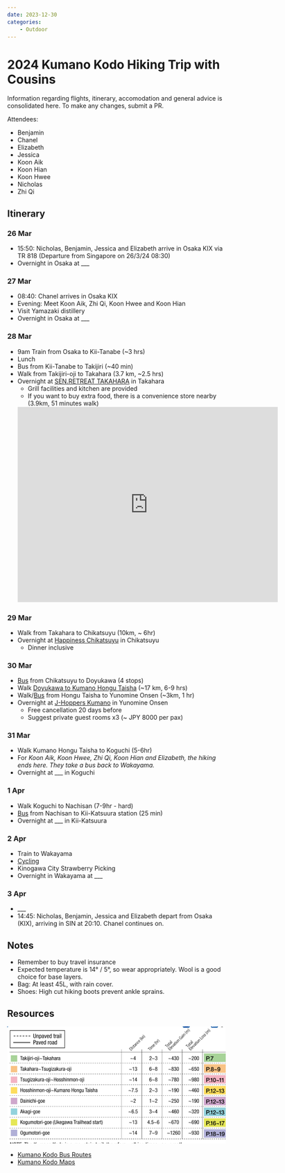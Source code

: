 ```yaml
---
date: 2023-12-30
categories:
    - Outdoor
---
```


# 2024 Kumano Kodo Hiking Trip with Cousins

Information regarding flights, itinerary, accomodation and general advice is consolidated here. To make any changes, submit a PR.

Attendees:

-   Benjamin
-   Chanel
-   Elizabeth
-   Jessica
-   Koon Aik
-   Koon Hian
-   Koon Hwee
-   Nicholas
-   Zhi Qi

<!-- more -->

## Itinerary

### 26 Mar

-   15:50: Nicholas, Benjamin, Jessica and Elizabeth arrive in Osaka KIX via TR 818 (Departure from Singapore on 26/3/24 08:30)
-   Overnight in Osaka at \_\_\_

### 27 Mar

-   08:40: Chanel arrives in Osaka KIX
-   Evening: Meet Koon Aik, Zhi Qi, Koon Hwee and Koon Hian
-   Visit Yamazaki distillery
-   Overnight in Osaka at \_\_\_

### 28 Mar

-   9am Train from Osaka to Kii-Tanabe (~3 hrs)
-   Lunch
-   Bus from Kii-Tanabe to Takijiri (~40 min)
-   Walk from Takijiri-oji to Takahara (3.7 km, ~2.5 hrs)
-   Overnight at [SEN.RETREAT TAKAHARA] in Takahara
    -   Grill facilities and kitchen are provided
    -   If you want to buy extra food, there is a convenience store nearby (3.9km, 51 minutes walk)
    <iframe src="https://www.google.com/maps/embed?pb=!1m18!1m12!1m3!1d4555.873410506588!2d135.51966127238046!3d33.789443767679515!2m3!1f0!2f0!3f0!3m2!1i1024!2i768!4f13.1!3m3!1m2!1s0x6007a9fb18a104e3%3A0x8cd788cdc5c06ab2!2sA%20Coop%20Kumanokodo%20Nakahechi!5e0!3m2!1sen!2ssg!4v1703916967375!5m2!1sen!2ssg" width="600" height="450" style="border:0;" allowfullscreen="" loading="lazy" referrerpolicy="no-referrer-when-downgrade"></iframe>

### 29 Mar

-   Walk from Takahara to Chikatsuyu (10km, ~ 6hr)
-   Overnight at [Happiness Chikatsuyu] in Chikatsuyu
    -   Dinner inclusive

### 30 Mar

-   [Bus][chikatsuyu-bus] from Chikatsuyu to Doyukawa (4 stops)
-   Walk [Doyukawa to Kumano Hongu Taisha] (~17 km, 6-9 hrs)
-   Walk/[Bus][hongu-taisha-bus] from Hongu Taisha to Yunomine Onsen (~3km, 1 hr)
-   Overnight at [J-Hoppers Kumano] in Yunomine Onsen
    -   Free cancellation 20 days before
    -   Suggest private guest rooms x3 (~ JPY 8000 per pax)

### 31 Mar

-   Walk Kumano Hongu Taisha to Koguchi (5-6hr)
-   For _Koon Aik, Koon Hwee, Zhi Qi, Koon Hian and Elizabeth, the hiking ends here. They take a bus back to Wakayama._
-   Overnight at \_\_\_ in Koguchi

### 1 Apr

-   Walk Koguchi to Nachisan (7-9hr - hard)
-   [Bus][nachisan-bus] from Nachisan to Kii-Katsuura station (25 min)
-   Overnight at \_\_\_ in Kii-Katsuura

### 2 Apr

-   Train to Wakayama
-   [Cycling][wakayama-cycling]
-   Kinogawa City Strawberry Picking
-   Overnight in Wakayama at \_\_\_

### 3 Apr

-   \_\_\_
-   14:45: Nicholas, Benjamin, Jessica and Elizabeth depart from Osaka (KIX), arriving in SIN at 20:10. Chanel continues on.

## Notes

- Remember to buy travel insurance
- Expected temperature is 14° / 5°, so wear appropriately. Wool is a good choice for base layers.
- Bag: At least 45L, with rain cover.
- Shoes: High cut hiking boots prevent ankle sprains.

## Resources

![](../../static/images/2023-12-30/route-times.jpg)

-   [Kumano Kodo Bus Routes]
-   [Kumano Kodo Maps]

[Kumano Kodo Maps]: https://www.tb-kumano.jp/en/kumano-kodo/maps/
[Kumano Kodo Bus Routes]: https://downloads.ctfassets.net/23rhb4p68w2r/1cDmkzRrByo2swmKICIoIE/1e587865a0fd27e79b50e1fca7e0e744/Kumano-Kodo-Nakahechi-Access-Map_EN.pdf
[SEN.RETREAT TAKAHARA]: https://www.booking.com/hotel/jp/sen-retreat-takahara.html?aid=304142&label=gen173nr-1FCAEoggI46AdIM1gEaMkBiAEBmAExuAEZyAEP2AEB6AEB-AECiAIBqAIDuALa_ourBsACAdICJDNkNjNmZjUxLTJiMzMtNDcwNi1iZjJiLTI1NTNlYTFlODI0MNgCBeACAQ&sid=f634309bdae467551669d8e4798dbb75&all_sr_blocks=912679401_380574020_7_17_0;checkin=2024-03-28;checkout=2024-03-29;dest_id=-245436;dest_type=city;dist=0;group_adults=7;group_children=0;hapos=1;highlighted_blocks=912679401_380574020_7_17_0;hpos=1;matching_block_id=912679401_380574020_7_17_0;no_rooms=1;req_adults=7;req_children=0;room1=A%2CA%2CA%2CA%2CA%2CA%2CA;sb_price_type=total;sr_order=popularity;sr_pri_blocks=912679401_380574020_7_17_0__11700000;srepoch=1700987901;srpvid=f3ab3cba87230094;type=total;ucfs=1&#hotelTmpl
[Happiness Chikatsuyu]: https://www.kumano-travel.com/en/accommodations/happiness-chikatsuyu
[chikatsuyu-bus]: http://www2.tb-kumano.jp/en/transport/pdf/Tanabe-Shirahama-to-Hongu-bus.pdf
[Doyukawa to Kumano Hongu Taisha]: https://www.tb-kumano.jp/en/kumano-kodo/nakahechi/tsugizakura-oji-to-kumano-hongu-taisha/doyukawa-bashi-bus-stop-to-kumano-hongu-taisha/
[hongu-taisha-bus]: http://www2.tb-kumano.jp/en/transport/pdf/Hongu-Kawayu-Yunomine-bus.pdf
[J-Hoppers Kumano]: https://www.kumano-travel.com/en/accommodations/j-hoppers-kumano-yunomine-guesthouse
[nachisan-bus]: http://www2.tb-kumano.jp/en/transport/pdf/Nachi-Kii-Katsuura-bus.pdf
[wakayama-cycling]: https://en.japantravel.com/wakayama/cycling-in-southern-wakayama/69351
